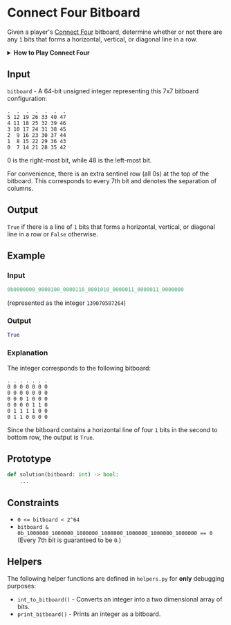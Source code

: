 # Connect Four Bitboard
Given a player's [Connect Four](https://en.wikipedia.org/wiki/Connect_Four) bitboard, determine whether or not there are any `1` bits that forms a horizontal, vertical, or diagonal line in a row.

<details>
    <summary><b>How to Play Connect Four</b></summary>
    <b>Connect Four</b> is a two player game where players choose a color and alternate turns by dropping one of their pieces into a 6x7 (row x column) board.<br>
    The objective of the game is to be the first to form a horizontal, vertical, or diagonal line of four of one's own pieces.
</details>

## Input
`bitboard` - A 64-bit unsigned integer representing this 7x7 bitboard configuration:
```
.  .  .  .  .  .  .
5 12 19 26 33 40 47
4 11 18 25 32 39 46
3 10 17 24 31 38 45
2  9 16 23 30 37 44
1  8 15 22 29 36 43
0  7 14 21 28 35 42
```
0 is the right-most bit, while 48 is the left-most bit.

For convenience, there is an extra sentinel row (all 0s) at the top of the bitboard. This corresponds to every 7th bit and denotes the separation of columns.

## Output
`True` if there is a line of `1` bits that forms a horizontal, vertical, or diagonal line in a row or `False` otherwise.

## Example
### Input
```py
0b0000000_0000100_0000110_0001010_0000011_0000011_0000000
```
(represented as the integer `139070587264`)

### Output
```py
True
```

### Explanation
The integer corresponds to the following bitboard:
```
. . . . . . .
0 0 0 0 0 0 0
0 0 0 0 0 0 0
0 0 0 1 0 0 0
0 0 0 0 1 1 0
0 1 1 1 1 0 0
0 1 1 0 0 0 0
```
Since the bitboard contains a horizontal line of four `1` bits in the second to bottom row, the output is `True`.

## Prototype
```py
def solution(bitboard: int) -> bool:
    ...
```

## Constraints
- `0 <= bitboard < 2^64`
- `bitboard & 0b_1000000_1000000_1000000_1000000_1000000_1000000_1000000 == 0` (Every 7th bit is guaranteed to be `0`.)

## Helpers
The following helper functions are defined in `helpers.py` for **only** debugging purposes:
- `int_to_bitboard()` - Converts an integer into a two dimensional array of bits.
- `print_bitboard()` - Prints an integer as a bitboard.

